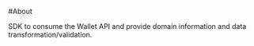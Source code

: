 #About

SDK to consume the Wallet API and provide domain information and data transformation/validation.
